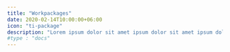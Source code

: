 ```yaml
---
title: "Workpackages"
date: 2020-02-14T10:00:00+06:00
icon: "ti-package"
description: "Lorem ipsum dolor sit amet ipsum dolor sit amet ipsum dolor sit amet"
#type : "docs"
---
```

